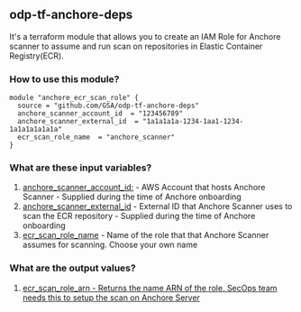 ## odp-tf-anchore-deps
It's a terraform module that allows you to create an IAM Role for Anchore scanner to assume and run scan on repositories in Elastic Container Registry(ECR).

### How to use this module?
```
module "anchore_ecr_scan_role" {
  source = "github.com/GSA/odp-tf-anchore-deps"
  anchore_scanner_account_id  = "123456789"
  anchore_scanner_external_id  = "1a1a1a1a-1234-1aa1-1234-1a1a1a1a1a1a"
  ecr_scan_role_name  = "anchore_scanner"
}
```
### What are these input variables?
1. <ins>anchore_scanner_account_id:</ins> - AWS Account that hosts Anchore Scanner - Supplied during the time of Anchore onboarding
2. <ins>anchore_scanner_external_id</ins> - External ID that Anchore Scanner uses to scan the ECR repository - Supplied during the time of Anchore onboarding
3. <ins>ecr_scan_role_name</ins> - Name of the role that that Anchore Scanner assumes for scanning. Choose your own name

### What are the output values?
1. <ins>ecr_scan_role_arn<ins> - Returns the name ARN of the role. SecOps team needs this to setup the scan on Anchore Server
